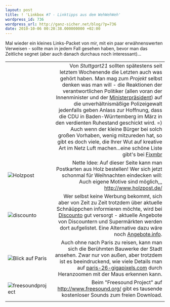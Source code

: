 ```yaml
---
layout: post
title: ! 'Linkbox #7 - Linktipps aus dem WehWehWeh'
wordpress_id: 736
wordpress_url: http://ganz-sicher.net/blog/?p=736
date: 2010-10-06 00:20:38.000000000 +02:00
---
```

<img src="http://ganz-sicher.net/blog/wp-content/uploads/package_link.png" alt="" />Mal wieder ein kleines Links-Packet von mir, mit ein paar erwähnenswerten Verweisen - sollte man in jedem Fall gesehen haben, bevor man das Zeitliche segnet (aber auch danach durchaus noch interessant)...

<!--more-->
<table border="0" cellspacing="5" cellpadding="0">
<tbody>
<tr>
<td><img src="http://ganz-sicher.net/blog/wp-content/uploads/cdu_logo.gif" alt="" /></td>
<td style="text-align: right;">Von <em>Stuttgart21</em> sollten spätestens seit letztem Wochenende die Letzten auch was gehört haben. Man mag zum <em>Projekt</em> selbst denken was man will - die Reaktionen der verantwortlichen Politiker (allen voran der Innenminister und der <a title="Ministerpräsident Mappus - Interview auf YouTube" href="http://www.youtube.com/watch?v=PoK9954CEXU" target="_blank">Ministerpräsident</a>) auf die unverhältnismäßige Polizeigewalt jedenfalls geben Anlass zur Hoffnung, dass die CDU in Baden-Würrtemberg im März in den verdienten Ruhestand geschickt wird. =)
Auch wenn der kleine Bürger bei solch großen Vorhaben, wenig mitzureden hat, so gibt es doch viele, die Ihrer Wut auf kreative Art im Netz Luft machen...eine schöne Liste gibt's bei <a title="Suttgart21 - Kreativität gegen Ohnmacht und Gewalt" href="http://www.fixmbr.de/kreativitaet-gegen-ohnmacht-und-gewalt/" target="_blank">Fixmbr</a></td>
</tr>
<tr>
<td><img src="http://ganz-sicher.net/blog/wp-content/uploads/holzpost.jpeg" alt="Holzpost" /></td>
<td style="text-align: right;">Nette Idee: Auf dieser Seite kann man Postkarten aus Holz bestellen! Wer sich jetzt schonmal für Weihnachten eindecken will: Auch eigene Motive sind möglich,,,
<a title="Postkarten aus Holz" href="http://www.holzpost.de/" target="_blank">http://www.holzpost.de/</a></td>
</tr>
<tr>
<td><img src="http://ganz-sicher.net/blog/wp-content/uploads/discunto.jpeg" alt="discounto" /></td>
<td style="text-align: right;">Wer selbst keine Werbung bekommt, sich aber von Zeit zu Zeit trotzdem über aktuelle Schnäüppchen informieren möchte, wird bei <a title="Discounto" href="http://www.discounto.de/" target="_blank">Discounto</a> gut versorgt - aktuelle Angebote von Discountern und Supermärkten werden dort aufgelistet. Eine Alternative dazu wäre noch <a title="Angebote.info" href="http://www.angebote.info/" target="_blank">Angebote.info</a>.</td>
</tr>
<tr>
<td><img src="http://ganz-sicher.net/blog/wp-content/uploads/paris.jpeg" alt="Blick auf Paris" /></td>
<td style="text-align: right;">Auch ohne nach Paris zu reisen, kann man sich die Berühmten Bauwerke der Stadt ansehen. Zwar nur von außen, aber trotzdem ist es beeindruckend, wie viele Details man auf <a title="Paris-26-gigapixels" href="http://www.paris-26-gigapixels.com/index-en.html" target="_blank">paris-26-gigapixels.com</a> durch Heranzoomen mit der Maus erkennen kann.</td>
</tr>
<tr>
<td><img src="http://ganz-sicher.net/blog/wp-content/uploads/freesoundproject.jpeg" alt="freesoundproject" /></td>
<td style="text-align: right;">Beim "Freesound Project" auf <a title="Freesound Project" href="http://www.freesound.org/" target="_blank">http://www.freesound.org/</a> gibt es tausende kostenloser Sounds zum freien Download.</td>
</tr>
<tr>
<td></td>
<td></td>
</tr>
</tbody>
</table>
